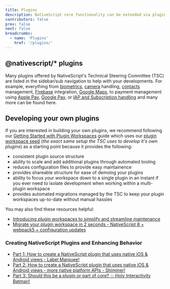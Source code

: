 ```yaml
---
title: Plugins
description: NativeScript core functionality can be extended via plugins.
contributors: false
prev: false
next: false
breadcrumbs:
  - name: 'Plugins'
    href: '/plugins/'
---
```


<script setup lang="ts">
  import uiSidebar from "./sidebar";

  function category(name: string) {
    console.log("test")
    return uiSidebar[0].items.find(i => i.text === name).items
  }
</script>

## @nativescript/\* plugins

Many plugins offered by NativeScript's Technical Steering Committee (TSC) are listed in the sidebar/sub navigation to help with your developments. For example, everything from [biometrics](./biometrics), [camera](./camera) handling, [contacts](./contacts) management, [Firebase](./firebase-core) integration, [Google Maps](./google-maps), to payment management using [Apple Pay](./apple-pay), [Google Pay](./google-pay), or [IAP and Subscription handling](./payments) and many more can be found here.

## Developing your own plugins

If you are interested in building your own plugins, we recommend following our [Getting Started with Plugin Workspaces](./plugin-workspace-guide) guide which uses our [plugin workspace seed](https://github.com/NativeScript/plugin-seed) (_the exact same setup the TSC uses to develop it's own plugins_) as a starting point because it provides the following:

- consistent plugin source structure
- ability to scale and add additional plugins through automated tooling
- reduces configuration files to provide easy maintainence
- provides shareable structure for ease of demoing your plugins
- ability to focus your workspace down to a single plugin in an instant if you ever need to isolate development when working within a multi-plugin workspace
- provides automated migrations managed by the TSC to keep your plugin workspaces up-to-date without manual hassles

You may also find these resources helpful:

- [Introducing plugin workspaces to simplify and streamline maintenance](https://blog.nativescript.org/announcing-plugin-workspaces)
- [Migrate your plugin workspace in 2 seconds - NativeScript 8 + webpack5 + configuration updates](https://blog.nativescript.org/plugin-workspace-migrate-to-v2)

### Creating NativeScript Plugins and Enhancing Behavior

- [Part 1: How to create a NativeScript plugin that uses native iOS & Android views - Label Marquee!](https://blog.nativescript.org/create-a-custom-view-plugin-marquee-label)
- [Part 2: How to create a NativeScript plugin that uses native iOS & Android views - more native platform APIs - Shimmer!](https://blog.nativescript.org/create-a-custom-view-plugin-shimmer)
- [Part 3: Should this be a plugin or part of core? 💥 Holy Interactivity Batman!](https://blog.nativescript.org/create-a-custom-view-plugin-touch-effects)
